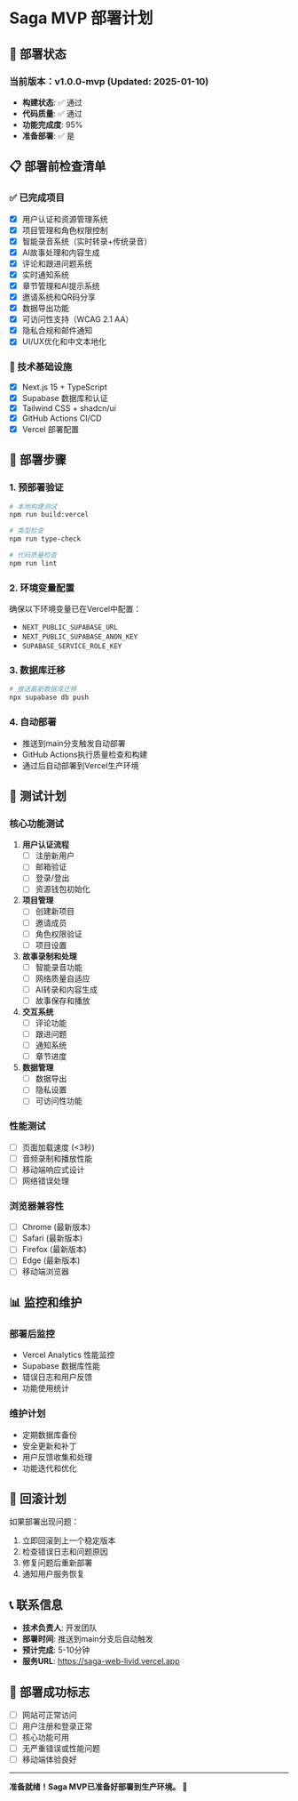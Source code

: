 # Saga MVP 部署计划

## 🚀 部署状态

### 当前版本：v1.0.0-mvp (Updated: 2025-01-10)
- **构建状态**: ✅ 通过
- **代码质量**: ✅ 通过
- **功能完成度**: 95%
- **准备部署**: ✅ 是

## 📋 部署前检查清单

### ✅ 已完成项目
- [x] 用户认证和资源管理系统
- [x] 项目管理和角色权限控制
- [x] 智能录音系统（实时转录+传统录音）
- [x] AI故事处理和内容生成
- [x] 评论和跟进问题系统
- [x] 实时通知系统
- [x] 章节管理和AI提示系统
- [x] 邀请系统和QR码分享
- [x] 数据导出功能
- [x] 可访问性支持（WCAG 2.1 AA）
- [x] 隐私合规和邮件通知
- [x] UI/UX优化和中文本地化

### 🔧 技术基础设施
- [x] Next.js 15 + TypeScript
- [x] Supabase 数据库和认证
- [x] Tailwind CSS + shadcn/ui
- [x] GitHub Actions CI/CD
- [x] Vercel 部署配置

## 🎯 部署步骤

### 1. 预部署验证
```bash
# 本地构建测试
npm run build:vercel

# 类型检查
npm run type-check

# 代码质量检查
npm run lint
```

### 2. 环境变量配置
确保以下环境变量已在Vercel中配置：
- `NEXT_PUBLIC_SUPABASE_URL`
- `NEXT_PUBLIC_SUPABASE_ANON_KEY`
- `SUPABASE_SERVICE_ROLE_KEY`

### 3. 数据库迁移
```bash
# 推送最新数据库迁移
npx supabase db push
```

### 4. 自动部署
- 推送到main分支触发自动部署
- GitHub Actions执行质量检查和构建
- 通过后自动部署到Vercel生产环境

## 🧪 测试计划

### 核心功能测试
1. **用户认证流程**
   - [ ] 注册新用户
   - [ ] 邮箱验证
   - [ ] 登录/登出
   - [ ] 资源钱包初始化

2. **项目管理**
   - [ ] 创建新项目
   - [ ] 邀请成员
   - [ ] 角色权限验证
   - [ ] 项目设置

3. **故事录制和处理**
   - [ ] 智能录音功能
   - [ ] 网络质量自适应
   - [ ] AI转录和内容生成
   - [ ] 故事保存和播放

4. **交互系统**
   - [ ] 评论功能
   - [ ] 跟进问题
   - [ ] 通知系统
   - [ ] 章节进度

5. **数据管理**
   - [ ] 数据导出
   - [ ] 隐私设置
   - [ ] 可访问性功能

### 性能测试
- [ ] 页面加载速度 (<3秒)
- [ ] 音频录制和播放性能
- [ ] 移动端响应式设计
- [ ] 网络错误处理

### 浏览器兼容性
- [ ] Chrome (最新版本)
- [ ] Safari (最新版本)
- [ ] Firefox (最新版本)
- [ ] Edge (最新版本)
- [ ] 移动端浏览器

## 📊 监控和维护

### 部署后监控
- Vercel Analytics 性能监控
- Supabase 数据库性能
- 错误日志和用户反馈
- 功能使用统计

### 维护计划
- 定期数据库备份
- 安全更新和补丁
- 用户反馈收集和处理
- 功能迭代和优化

## 🔄 回滚计划

如果部署出现问题：
1. 立即回滚到上一个稳定版本
2. 检查错误日志和问题原因
3. 修复问题后重新部署
4. 通知用户服务恢复

## 📞 联系信息

- **技术负责人**: 开发团队
- **部署时间**: 推送到main分支后自动触发
- **预计完成**: 5-10分钟
- **服务URL**: https://saga-web-livid.vercel.app

## 🎉 部署成功标志

- [ ] 网站可正常访问
- [ ] 用户注册和登录正常
- [ ] 核心功能可用
- [ ] 无严重错误或性能问题
- [ ] 移动端体验良好

---

**准备就绪！Saga MVP已准备好部署到生产环境。** 🚀

